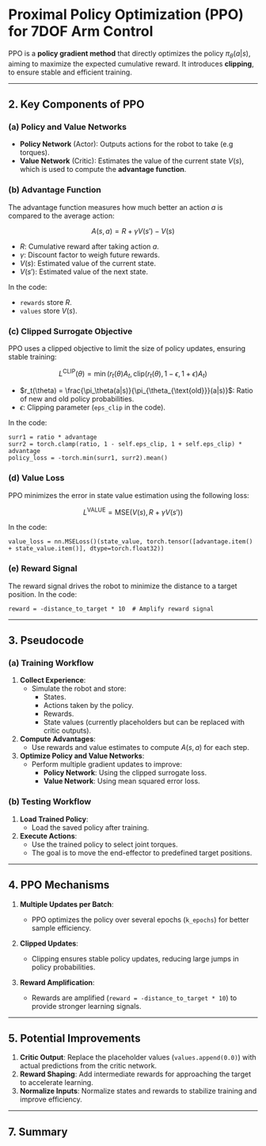 # Proximal Policy Optimization (PPO) for 7DOF Arm Control


PPO is a **policy gradient method** that directly optimizes the policy $\pi_\theta(a|s)$, aiming to maximize the expected cumulative reward. It introduces **clipping**, to ensure stable and efficient training.

---

## 2. Key Components of PPO

### (a) Policy and Value Networks
- **Policy Network** (Actor): Outputs actions for the robot to take (e.g torques).
- **Value Network** (Critic): Estimates the value of the current state $V(s)$, which is used to compute the **advantage function**.

### (b) Advantage Function
The advantage function measures how much better an action $a$ is compared to the average action:

$$
A(s, a) = R + \gamma V(s') - V(s)
$$

- $R$: Cumulative reward after taking action $a$.
- $\gamma$: Discount factor to weigh future rewards.
- $V(s)$: Estimated value of the current state.
- $V(s')$: Estimated value of the next state.

In the code:
- `rewards` store $R$.
- `values` store $V(s)$.

### (c) Clipped Surrogate Objective
PPO uses a clipped objective to limit the size of policy updates, ensuring stable training:

$$
L^{\text{CLIP}}(\theta) = \min\left(r_t(\theta) A_t, \text{clip}(r_t(\theta), 1 - \epsilon, 1 + \epsilon) A_t \right)
$$

- $r_t(\theta) = \frac{\pi_\theta(a|s)}{\pi_{\theta_{\text{old}}}(a|s)}$: Ratio of new and old policy probabilities.
- $\epsilon$: Clipping parameter (`eps_clip` in the code).

In the code:

```
surr1 = ratio * advantage  
surr2 = torch.clamp(ratio, 1 - self.eps_clip, 1 + self.eps_clip) * advantage  
policy_loss = -torch.min(surr1, surr2).mean()
```

### (d) Value Loss
PPO minimizes the error in state value estimation using the following loss:

$$
L^{\text{VALUE}} = \text{MSE}(V(s), R + \gamma V(s'))
$$

In the code:

```
value_loss = nn.MSELoss()(state_value, torch.tensor([advantage.item() + state_value.item()], dtype=torch.float32))
```

### (e) Reward Signal
The reward signal drives the robot to minimize the distance to a target position. In the code:

```
reward = -distance_to_target * 10  # Amplify reward signal
```

---

## 3. Pseudocode

### (a) Training Workflow
1. **Collect Experience**:
   - Simulate the robot and store:
     - States.
     - Actions taken by the policy.
     - Rewards.
     - State values (currently placeholders but can be replaced with critic outputs).
2. **Compute Advantages**:
   - Use rewards and value estimates to compute $A(s, a)$ for each step.
3. **Optimize Policy and Value Networks**:
   - Perform multiple gradient updates to improve:
     - **Policy Network**: Using the clipped surrogate loss.
     - **Value Network**: Using mean squared error loss.

### (b) Testing Workflow
1. **Load Trained Policy**:
   - Load the saved policy after training.
2. **Execute Actions**:
   - Use the trained policy to select joint torques.
   - The goal is to move the end-effector to predefined target positions.

---

## 4. PPO Mechanisms

1. **Multiple Updates per Batch**:
   - PPO optimizes the policy over several epochs (`k_epochs`) for better sample efficiency.

2. **Clipped Updates**:
   - Clipping ensures stable policy updates, reducing large jumps in policy probabilities.

3. **Reward Amplification**:
   - Rewards are amplified (`reward = -distance_to_target * 10`) to provide stronger learning signals.

---

## 5. Potential Improvements

1. **Critic Output**:
   Replace the placeholder values (`values.append(0.0)`) with actual predictions from the critic network.
2. **Reward Shaping**:
   Add intermediate rewards for approaching the target to accelerate learning.
3. **Normalize Inputs**:
   Normalize states and rewards to stabilize training and improve efficiency.

---

## 7. Summary

